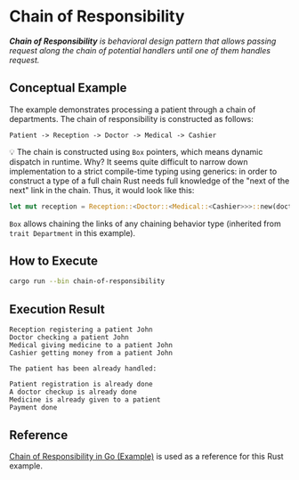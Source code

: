 # Chain of Responsibility

_**Chain of Responsibility** is behavioral design pattern that allows passing
request along the chain of potential handlers until one of them handles request._

## Conceptual Example

The example demonstrates processing a patient through a chain of departments.
The chain of responsibility is constructed as follows:

```
Patient -> Reception -> Doctor -> Medical -> Cashier
```

💡 The chain is constructed using `Box` pointers, which means dynamic dispatch
in runtime. Why? It seems quite difficult to narrow down implementation
to a strict compile-time typing using generics: in order to construct a type
of a full chain Rust needs full knowledge of the "next of the next" link in the
chain. Thus, it would look like this:

```rust
let mut reception = Reception::<Doctor::<Medical::<Cashier>>>::new(doctor); // 😱
```

`Box` allows chaining the links of any chaining behavior type
(inherited from `trait Department` in this example).

## How to Execute

```bash
cargo run --bin chain-of-responsibility
```

## Execution Result

```
Reception registering a patient John
Doctor checking a patient John
Medical giving medicine to a patient John
Cashier getting money from a patient John

The patient has been already handled:

Patient registration is already done
A doctor checkup is already done
Medicine is already given to a patient
Payment done
```

## Reference

[Chain of Responsibility in Go (Example)](https://refactoring.guru/design-patterns/chain-of-responsibility/go/example) is used as a reference for this Rust example.
